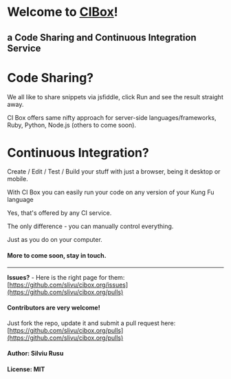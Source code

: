 # Welcome to [CIBox](http://cibox.org)!
## a Code Sharing and Continuous Integration Service

# Code Sharing?

We all like to share snippets via jsfiddle,
click Run and see the result straight away.

CI Box offers same nifty approach 
for server-side languages/frameworks,
Ruby, Python, Node.js (others to come soon).

# Continuous Integration?
Create / Edit / Test / Build
your stuff with just a browser,
being it desktop or mobile.

With CI Box you can easily run your code
on any version of your Kung Fu language

Yes, that's offered by any CI service.

The only difference - 
you can manually control everything.

Just as you do on your computer.

#### More to come soon, stay in touch.

<hr/>

**Issues?** - Here is the right page for them:<br/>
[https://github.com/slivu/cibox.org/issues](https://github.com/slivu/cibox.org/pulls)

#### Contributors are very welcome!
Just fork the repo, update it and submit a pull request here:<br/>
[https://github.com/slivu/cibox.org/pulls](https://github.com/slivu/cibox.org/pulls)

#### Author: Silviu Rusu

#### License: MIT
